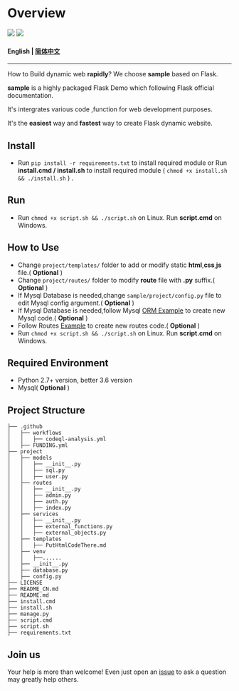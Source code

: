 # Overview

[![](https://img.shields.io/badge/github-issues-%2365A30D?style=flat-square&logo=github)](https://github.com/sqlforskay/sample/issues)
[![](https://img.shields.io/badge/github-traffic-green)](https://github.com/sqlforskay/sample/graphs/traffic)

#### English | [简体中文](/README_CN.md)

****

How to Build dynamic web **rapidly**? We choose **sample** based on Flask. 

**sample** is a highly packaged Flask Demo which following Flask official documentation.

It's intergrates various code ,function for web development purposes.

It's the **easiest** way and **fastest** way to create Flask dynamic website.

## Install

- Run ```pip install -r requirements.txt``` to install required module or Run **install.cmd / install.sh** to install  required module ( ```chmod +x install.sh && ./install.sh``` ) .

## Run

- Run  ```chmod +x script.sh && ./script.sh``` on Linux. Run **script.cmd** on Windows.

## How to Use

- Change ```project/templates/``` folder to add or modify static **html**,**css**,**js** file.( **Optional** )
- Change ```project/routes/``` folder to modify **route** file with **.py** suffix.( **Optional** )
- If Mysql Database is needed,change ```sample/project/config.py``` file to edit Mysql config argument.( **Optional** )
- If Mysql Database is needed,follow Mysql [ORM Example](https://github.com/sqlforskay/flask-sample/blob/main/project/models/user.py#L13) to create new Mysql code.( **Optional** )
- Follow Routes [Example](https://github.com/sqlforskay/flask-sample/blob/main/project/routes/index.py#L56) to create new routes code.( **Optional** )
- Run  ```chmod +x script.sh && ./script.sh``` on Linux. Run **script.cmd** on Windows.

## Required Environment

- Python 2.7+ version, better 3.6 version
- Mysql( **Optional** )

## Project Structure

  ```
  ├── .github
  │   ├── workflows
  │   │   ├── codeql-analysis.yml
  │   ├── FUNDING.yml
  ├── project
  │   ├── models
  │   │   ├── __init__.py
  │   │   ├── sql.py
  │   │   ├── user.py
  │   ├── routes
  │   │   ├── __init__.py 
  │   │   ├── admin.py
  │   │   ├── auth.py
  │   │   ├── index.py
  │   ├── services
  │   │   ├── __init__.py 
  │   │   ├── external_functions.py
  │   │   ├── external_objects.py
  │   ├── templates
  │   │   ├── PutHtmlCodeThere.md
  │   ├── venv
  │   │   ├──......
  │   ├── __init__.py
  │   ├── database.py 
  │   ├── config.py 
  ├── LICENSE
  ├── README_CN.md
  ├── README.md
  ├── install.cmd
  ├── install.sh
  ├── manage.py
  ├── script.cmd
  ├── script.sh
  ├── requirements.txt
  ```

## Join us

Your help is more than welcome! Even just open an [issue](https://github.com/sqlforskay/sample/issues) to ask a question may greatly help others.
